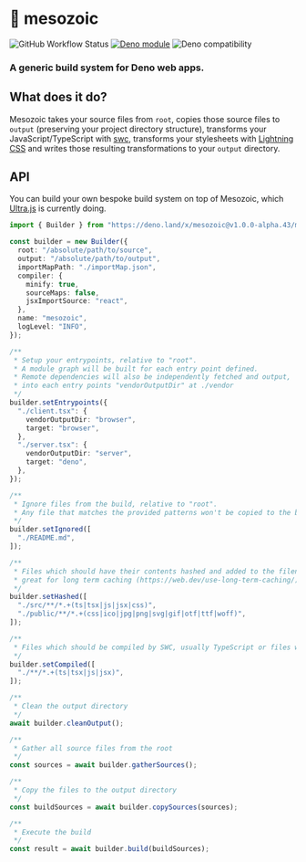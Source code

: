 # 🌄 mesozoic

![GitHub Workflow Status](https://github.com/deckchairlabs/mesozoic/actions/workflows/ci.yml/badge.svg)
[![Deno module](https://shield.deno.dev/x/mesozoic)](https://deno.land/x/mesozoic)
![Deno compatibility](https://shield.deno.dev/deno/^1.20.0)

### A generic build system for Deno web apps.

## What does it do?

Mesozoic takes your source files from `root`, copies those source files to
`output` (preserving your project directory structure), transforms your
JavaScript/TypeScript with [swc](https://swc.rs/), transforms your stylesheets
with [Lightning CSS](https://lightningcss.dev/) and writes those resulting
transformations to your `output` directory.

## API

You can build your own bespoke build system on top of Mesozoic, which
[Ultra.js](https://ultrajs.dev) is currently doing.

```ts
import { Builder } from "https://deno.land/x/mesozoic@v1.0.0-alpha.43/mod.ts";

const builder = new Builder({
  root: "/absolute/path/to/source",
  output: "/absolute/path/to/output",
  importMapPath: "./importMap.json",
  compiler: {
    minify: true,
    sourceMaps: false,
    jsxImportSource: "react",
  },
  name: "mesozoic",
  logLevel: "INFO",
});

/**
 * Setup your entrypoints, relative to "root".
 * A module graph will be built for each entry point defined.
 * Remote dependencies will also be independently fetched and output,
 * into each entry points "vendorOutputDir" at ./vendor
 */
builder.setEntrypoints({
  "./client.tsx": {
    vendorOutputDir: "browser",
    target: "browser",
  },
  "./server.tsx": {
    vendorOutputDir: "server",
    target: "deno",
  },
});

/**
 * Ignore files from the build, relative to "root".
 * Any file that matches the provided patterns won't be copied to the build output directory.
 */
builder.setIgnored([
  "./README.md",
]);

/**
 * Files which should have their contents hashed and added to the filename,
 * great for long term caching (https://web.dev/use-long-term-caching/)
 */
builder.setHashed([
  "./src/**/*.+(ts|tsx|js|jsx|css)",
  "./public/**/*.+(css|ico|jpg|png|svg|gif|otf|ttf|woff)",
]);

/**
 * Files which should be compiled by SWC, usually TypeScript or files with JSX.
 */
builder.setCompiled([
  "./**/*.+(ts|tsx|js|jsx)",
]);

/**
 * Clean the output directory
 */
await builder.cleanOutput();

/**
 * Gather all source files from the root
 */
const sources = await builder.gatherSources();

/**
 * Copy the files to the output directory
 */
const buildSources = await builder.copySources(sources);

/**
 * Execute the build
 */
const result = await builder.build(buildSources);
```
